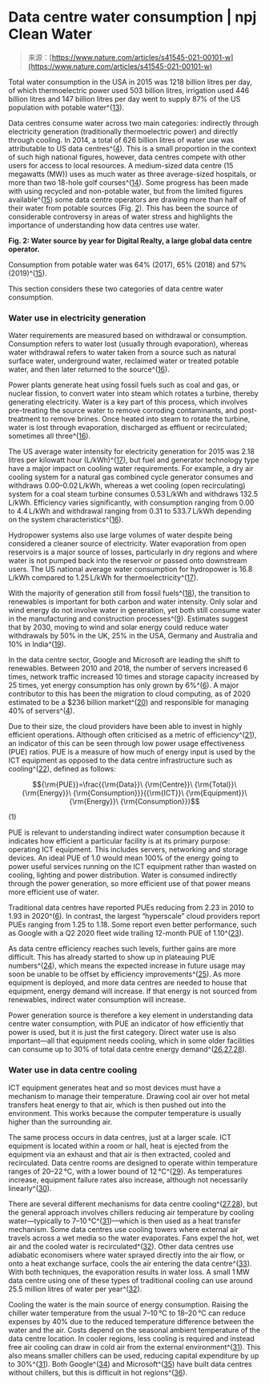 <!--yml
category: 未分类
date: 2024-05-27 14:50:41
-->

# Data centre water consumption | npj Clean Water

> 来源：[https://www.nature.com/articles/s41545-021-00101-w](https://www.nature.com/articles/s41545-021-00101-w)

Total water consumption in the USA in 2015 was 1218 billion litres per day, of which thermoelectric power used 503 billion litres, irrigation used 446 billion litres and 147 billion litres per day went to supply 87% of the US population with potable water^([13](/articles/s41545-021-00101-w#ref-CR13 "Dieter, C. A. et al. Estimated use of water in the United States in 2015\. Report 1441, US Geological Survey, Reston, VA.                    https://doi.org/10.3133/cir1441                                     (2018).")).

Data centres consume water across two main categories: indirectly through electricity generation (traditionally thermoelectric power) and directly through cooling. In 2014, a total of 626 billion litres of water use was attributable to US data centres^([4](/articles/s41545-021-00101-w#ref-CR4 "Shehabi, A. et al. United States Data Center Energy Usage Report. Tech. Rep. LBNL-1005775, Lawrence Berkeley National Laboratory, California.                    http://www.osti.gov/servlets/purl/1372902/                                     (2016).")). This is a small proportion in the context of such high national figures, however, data centres compete with other users for access to local resources. A medium-sized data centre (15 megawatts (MW)) uses as much water as three average-sized hospitals, or more than two 18-hole golf courses^([14](/articles/s41545-021-00101-w#ref-CR14 "FitzGerald, D. Data centers and hidden water use. Wall Street Journal.                    https://www.wsj.com/articles/data-centers-1435168386                                     (2015).")). Some progress has been made with using recycled and non-potable water, but from the limited figures available^([15](/articles/s41545-021-00101-w#ref-CR15 "Realty, D. Environmental performance.                    https://www.digitalrealty.com/environmental-social-and-governance-report-2019-highlights/environmental-performance                                     (2019).")) some data centre operators are drawing more than half of their water from potable sources (Fig. [2](/articles/s41545-021-00101-w#Fig2)). This has been the source of considerable controversy in areas of water stress and highlights the importance of understanding how data centres use water.

**Fig. 2: Water source by year for Digital Realty, a large global data centre operator.**

Consumption from potable water was 64% (2017), 65% (2018) and 57% (2019)^([15](/articles/s41545-021-00101-w#ref-CR15 "Realty, D. Environmental performance.                    https://www.digitalrealty.com/environmental-social-and-governance-report-2019-highlights/environmental-performance                                     (2019).")).

This section considers these two categories of data centre water consumption.

### Water use in electricity generation

Water requirements are measured based on withdrawal or consumption. Consumption refers to water lost (usually through evaporation), whereas water withdrawal refers to water taken from a source such as natural surface water, underground water, reclaimed water or treated potable water, and then later returned to the source^([16](/articles/s41545-021-00101-w#ref-CR16 "Pan, S.-Y., Snyder, S. W., Packman, A. I., Lin, Y. J. & Chiang, P.-C. Cooling water use in thermoelectric power generation and its associated challenges for addressing water-energy nexus. Water-Energy Nexus 1, 26–41 (2018).")).

Power plants generate heat using fossil fuels such as coal and gas, or nuclear fission, to convert water into steam which rotates a turbine, thereby generating electricity. Water is a key part of this process, which involves pre-treating the source water to remove corroding contaminants, and post-treatment to remove brines. Once heated into steam to rotate the turbine, water is lost through evaporation, discharged as effluent or recirculated; sometimes all three^([16](/articles/s41545-021-00101-w#ref-CR16 "Pan, S.-Y., Snyder, S. W., Packman, A. I., Lin, Y. J. & Chiang, P.-C. Cooling water use in thermoelectric power generation and its associated challenges for addressing water-energy nexus. Water-Energy Nexus 1, 26–41 (2018).")).

The US average water intensity for electricity generation for 2015 was 2.18 litres per kilowatt hour (L/kWh)^([17](/articles/s41545-021-00101-w#ref-CR17 "Lee, U., Han, J., Elgowainy, A. & Wang, M. Regional water consumption for hydro and thermal electricity generation in the United States. Appl. Energy 210, 661–672 (2018).")), but fuel and generator technology type have a major impact on cooling water requirements. For example, a dry air cooling system for a natural gas combined cycle generator consumes and withdraws 0.00–0.02 L/kWh, whereas a wet cooling (open recirculating) system for a coal steam turbine consumes 0.53 L/kWh and withdraws 132.5 L/kWh. Efficiency varies significantly, with consumption ranging from 0.00 to 4.4 L/kWh and withdrawal ranging from 0.31 to 533.7 L/kWh depending on the system characteristics^([16](/articles/s41545-021-00101-w#ref-CR16 "Pan, S.-Y., Snyder, S. W., Packman, A. I., Lin, Y. J. & Chiang, P.-C. Cooling water use in thermoelectric power generation and its associated challenges for addressing water-energy nexus. Water-Energy Nexus 1, 26–41 (2018).")).

Hydropower systems also use large volumes of water despite being considered a cleaner source of electricity. Water evaporation from open reservoirs is a major source of losses, particularly in dry regions and where water is not pumped back into the reservoir or passed onto downstream users. The US national average water consumption for hydropower is 16.8 L/kWh compared to 1.25 L/kWh for thermoelectricity^([17](/articles/s41545-021-00101-w#ref-CR17 "Lee, U., Han, J., Elgowainy, A. & Wang, M. Regional water consumption for hydro and thermal electricity generation in the United States. Appl. Energy 210, 661–672 (2018).")).

With the majority of generation still from fossil fuels^([18](/articles/s41545-021-00101-w#ref-CR18 "IEA. Electricity generation by fuel and scenario, 2018-2040\.                    https://www.iea.org/data-and-statistics/charts/electricity-generation-by-fuel-and-scenario-2018-2040                                     (2019).")), the transition to renewables is important for both carbon and water intensity. Only solar and wind energy do not involve water in generation, yet both still consume water in the manufacturing and construction processes^([9](/articles/s41545-021-00101-w#ref-CR9 "UNESCO. The United Nations world water development report 2020: water and climate chang (UNESCO, 2020).                    https://unesdoc.unesco.org/ark:/48223/pf0000372985.locale=en                                    .")). Estimates suggest that by 2030, moving to wind and solar energy could reduce water withdrawals by 50% in the UK, 25% in the USA, Germany and Australia and 10% in India^([19](/articles/s41545-021-00101-w#ref-CR19 "IRENA. Renewable Energy in the Water, Energy and Food Nexus. Tech. Rep., IRENA.                    https://www.irena.org/-/media/Files/IRENA/Agency/Publication/2015/IRENA_Water_Energy_Food_Nexus_2015.pdf                                     (2015).")).

In the data centre sector, Google and Microsoft are leading the shift to renewables. Between 2010 and 2018, the number of servers increased 6 times, network traffic increased 10 times and storage capacity increased by 25 times, yet energy consumption has only grown by 6%^([6](/articles/s41545-021-00101-w#ref-CR6 "Masanet, E., Shehabi, A., Lei, N., Smith, S. & Koomey, J. Recalibrating global data center energy-use estimates. Science 367, 984–986 (2020).")). A major contributor to this has been the migration to cloud computing, as of 2020 estimated to be a $236 billion market^([20](/articles/s41545-021-00101-w#ref-CR20 "Adams, J. & Cser, A. Forrester data: cloud security solutions forecast, 2016 To 2021 (global). Tech. Rep., Forrester.                    https://www.tatacommunications.com/wp-content/uploads/2019/02/Forrester-Report.pdf                                     (2017).")) and responsible for managing 40% of servers^([4](/articles/s41545-021-00101-w#ref-CR4 "Shehabi, A. et al. United States Data Center Energy Usage Report. Tech. Rep. LBNL-1005775, Lawrence Berkeley National Laboratory, California.                    http://www.osti.gov/servlets/purl/1372902/                                     (2016).")).

Due to their size, the cloud providers have been able to invest in highly efficient operations. Although often criticised as a metric of efficiency^([21](/articles/s41545-021-00101-w#ref-CR21 "Brady, G. A., Kapur, N., Summers, J. L. & Thompson, H. M. A case study and critical assessment in calculating power usage effectiveness for a data centre. Energy Convers. Manag. 76, 155–161 (2013).")), an indicator of this can be seen through low power usage effectiveness (PUE) ratios. PUE is a measure of how much of energy input is used by the ICT equipment as opposed to the data centre infrastructure such as cooling^([22](/articles/s41545-021-00101-w#ref-CR22 "ISO. ISO/IEC 30134-2:2016\.                    https://www.iso.org/standard/63451.html                                     (2016).")), defined as follows:

$${\rm{PUE}}=\frac{{\rm{Data}}\ {\rm{Centre}}\ {\rm{Total}}\ {\rm{Energy}}\ {\rm{Consumption}}}{{\rm{ICT}}\ {\rm{Equipment}}\ {\rm{Energy}}\ {\rm{Consumption}}}$$

(1)

PUE is relevant to understanding indirect water consumption because it indicates how efficient a particular facility is at its primary purpose: operating ICT equipment. This includes servers, networking and storage devices. An ideal PUE of 1.0 would mean 100% of the energy going to power useful services running on the ICT equipment rather than wasted on cooling, lighting and power distribution. Water is consumed indirectly through the power generation, so more efficient use of that power means more efficient use of water.

Traditional data centres have reported PUEs reducing from 2.23 in 2010 to 1.93 in 2020^([6](/articles/s41545-021-00101-w#ref-CR6 "Masanet, E., Shehabi, A., Lei, N., Smith, S. & Koomey, J. Recalibrating global data center energy-use estimates. Science 367, 984–986 (2020).")). In contrast, the largest “hyperscale” cloud providers report PUEs ranging from 1.25 to 1.18\. Some report even better performance, such as Google with a Q2 2020 fleet wide trailing 12-month PUE of 1.10^([23](/articles/s41545-021-00101-w#ref-CR23 "Google. Efficiency—data centers.                    https://www.google.com/about/datacenters/efficiency/                                     (2020).")).

As data centre efficiency reaches such levels, further gains are more difficult. This has already started to show up in plateauing PUE numbers^([24](/articles/s41545-021-00101-w#ref-CR24 "Lawrence, A. Data center PUEs flat since 2013\.                    https://journal.uptimeinstitute.com/data-center-pues-flat-since-2013/                                     (2020).")), which means the expected increase in future usage may soon be unable to be offset by efficiency improvements^([25](/articles/s41545-021-00101-w#ref-CR25 "Shehabi, A., Smith, S. J., Masanet, E. & Koomey, J. Data center growth in the United States: decoupling the demand for services from electricity use. Environ. Res. Lett. 13, 124030 (2018).")). As more equipment is deployed, and more data centres are needed to house that equipment, energy demand will increase. If that energy is not sourced from renewables, indirect water consumption will increase.

Power generation source is therefore a key element in understanding data centre water consumption, with PUE an indicator of how efficiently that power is used, but it is just the first category. Direct water use is also important—all that equipment needs cooling, which in some older facilities can consume up to 30% of total data centre energy demand^([26](#ref-CR26 "Iyengar, M., Schmidt, R. & Caricari, J. Reducing energy usage in data centers through control of room air conditioning units. In 2010 12th IEEE Intersociety Conference on Thermal and Thermomechanical Phenomena in Electronic Systems, 1–11 (IEEE, Las Vegas, NV, 2010)."),[27](#ref-CR27 "Ebrahimi, K., Jones, G. F. & Fleischer, A. S. A review of data center cooling technology, operating conditions and the corresponding low-grade waste heat recovery opportunities. Renew. Sustain. Energy Rev. 31, 622–638 (2014)."),[28](/articles/s41545-021-00101-w#ref-CR28 "Capozzoli, A. & Primiceri, G. Cooling systems in data centers: state of art and emerging technologies. Energy Procedia 83, 484–493 (2015).")).

### Water use in data centre cooling

ICT equipment generates heat and so most devices must have a mechanism to manage their temperature. Drawing cool air over hot metal transfers heat energy to that air, which is then pushed out into the environment. This works because the computer temperature is usually higher than the surrounding air.

The same process occurs in data centres, just at a larger scale. ICT equipment is located within a room or hall, heat is ejected from the equipment via an exhaust and that air is then extracted, cooled and recirculated. Data centre rooms are designed to operate within temperature ranges of 20–22 °C, with a lower bound of 12 °C^([29](/articles/s41545-021-00101-w#ref-CR29 "Miller, C. Energy efficiency guide: data center temperature.                    https://www.datacenterknowledge.com/archives/2011/03/10/energy-efficiency-guide-data-center-temperature                                     (2011).")). As temperatures increase, equipment failure rates also increase, although not necessarily linearly^([30](/articles/s41545-021-00101-w#ref-CR30 "Miller, R. Intel: servers do fine with outside air.                    https://www.datacenterknowledge.com/archives/2008/09/18/intel-servers-do-fine-with-outside-air                                     (2008).")).

There are several different mechanisms for data centre cooling^([27](/articles/s41545-021-00101-w#ref-CR27 "Ebrahimi, K., Jones, G. F. & Fleischer, A. S. A review of data center cooling technology, operating conditions and the corresponding low-grade waste heat recovery opportunities. Renew. Sustain. Energy Rev. 31, 622–638 (2014)."),[28](/articles/s41545-021-00101-w#ref-CR28 "Capozzoli, A. & Primiceri, G. Cooling systems in data centers: state of art and emerging technologies. Energy Procedia 83, 484–493 (2015).")), but the general approach involves chillers reducing air temperature by cooling water—typically to 7–10 °C^([31](/articles/s41545-021-00101-w#ref-CR31 "Frizziero, M. Rethinking chilled water temps bring big savings in data center cooling.                    https://blog.se.com/datacenter/2016/08/17/water-temperatures-data-center-cooling/                                     (2016)."))—which is then used as a heat transfer mechanism. Some data centres use cooling towers where external air travels across a wet media so the water evaporates. Fans expel the hot, wet air and the cooled water is recirculated^([32](/articles/s41545-021-00101-w#ref-CR32 "Heslin, K. Ignore data center water consumption at your own peril.                    https://journal.uptimeinstitute.com/dont-ignore-water-consumption/                                     (2016).")). Other data centres use adiabatic economisers where water sprayed directly into the air flow, or onto a heat exchange surface, cools the air entering the data centre^([33](/articles/s41545-021-00101-w#ref-CR33 "Frizziero, M. Why water use is a key consideration when cooling your data center.                    https://blog.se.com/datacenter/2018/05/10/why-water-use-consideration-cooling-data-center/                                     (2018).")). With both techniques, the evaporation results in water loss. A small 1 MW data centre using one of these types of traditional cooling can use around 25.5 million litres of water per year^([32](/articles/s41545-021-00101-w#ref-CR32 "Heslin, K. Ignore data center water consumption at your own peril.                    https://journal.uptimeinstitute.com/dont-ignore-water-consumption/                                     (2016).")).

Cooling the water is the main source of energy consumption. Raising the chiller water temperature from the usual 7–10 °C to 18–20 °C can reduce expenses by 40% due to the reduced temperature difference between the water and the air. Costs depend on the seasonal ambient temperature of the data centre location. In cooler regions, less cooling is required and instead free air cooling can draw in cold air from the external environment^([31](/articles/s41545-021-00101-w#ref-CR31 "Frizziero, M. Rethinking chilled water temps bring big savings in data center cooling.                    https://blog.se.com/datacenter/2016/08/17/water-temperatures-data-center-cooling/                                     (2016).")). This also means smaller chillers can be used, reducing capital expenditure by up to 30%^([31](/articles/s41545-021-00101-w#ref-CR31 "Frizziero, M. Rethinking chilled water temps bring big savings in data center cooling.                    https://blog.se.com/datacenter/2016/08/17/water-temperatures-data-center-cooling/                                     (2016).")). Both Google^([34](/articles/s41545-021-00101-w#ref-CR34 "Miller, R. Google’s chiller-less data center.                    https://www.datacenterknowledge.com/archives/2009/07/15/googles-chiller-less-data-center                                     (2009).")) and Microsoft^([35](/articles/s41545-021-00101-w#ref-CR35 "Miller, R. Microsoft’s chiller-less data center.                    https://www.datacenterknowledge.com/archives/2009/09/24/microsofts-chiller-less-data-center                                     (2009).")) have built data centres without chillers, but this is difficult in hot regions^([36](/articles/s41545-021-00101-w#ref-CR36 "David, M. P. et al. Experimental characterization of an energy efficient chiller-less data center test facility with warm water cooled servers. In 2012 28th Annual IEEE Semiconductor Thermal Measurement and Management Symposium (SEMI-THERM) 232–237 (IEEE, San Jose, CA, 2012).")).